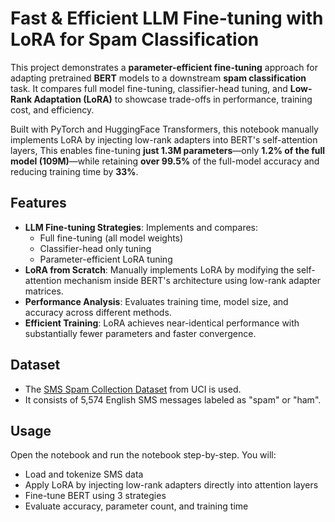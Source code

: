 # Fast & Efficient LLM Fine-tuning with LoRA for Spam Classification

This project demonstrates a **parameter-efficient fine-tuning** approach for adapting pretrained **BERT** models to a downstream **spam classification** task. It compares full model fine-tuning, classifier-head tuning, and **Low-Rank Adaptation (LoRA)** to showcase trade-offs in performance, training cost, and efficiency.

Built with PyTorch and HuggingFace Transformers, this notebook manually implements LoRA by injecting low-rank adapters into BERT's self-attention layers, This enables fine-tuning **just 1.3M parameters**—only **1.2% of the full model (109M)**—while retaining **over 99.5%** of the full-model accuracy and reducing training time by **33%**.

## Features

- **LLM Fine-tuning Strategies**: Implements and compares:
  - Full fine-tuning (all model weights)
  - Classifier-head only tuning
  - Parameter-efficient LoRA tuning
- **LoRA from Scratch**: Manually implements LoRA by modifying the self-attention mechanism inside BERT's architecture using low-rank adapter matrices.
- **Performance Analysis**: Evaluates training time, model size, and accuracy across different methods.
- **Efficient Training**: LoRA achieves near-identical performance with substantially fewer parameters and faster convergence.


## Dataset

- The [SMS Spam Collection Dataset](https://www.kaggle.com/datasets/uciml/sms-spam-collection-dataset) from UCI is used.
- It consists of 5,574 English SMS messages labeled as "spam" or "ham".


## Usage
Open the notebook and run the notebook step-by-step. You will:
- Load and tokenize SMS data
- Apply LoRA by injecting low-rank adapters directly into attention layers
- Fine-tune BERT using 3 strategies
- Evaluate accuracy, parameter count, and training time
